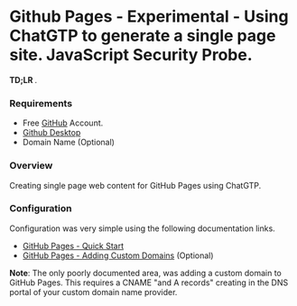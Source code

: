 # Github Pages - Experimental - Using ChatGTP to generate a single page site. JavaScript Security Probe.

**TD;LR** *.*

### Requirements
- Free [GitHub](https://github.com/join) Account.
- [Github Desktop](https://desktop.github.com/)
- Domain Name (Optional)

### Overview
Creating single page web content for GitHub Pages using ChatGTP.

### Configuration
Configuration was very simple using the following documentation links.
- [GitHub Pages - Quick Start](https://docs.github.com/en/pages/quickstart)
- [GitHub Pages - Adding Custom Domains](https://docs.github.com/en/pages/configuring-a-custom-domain-for-your-github-pages-site/about-custom-domains-and-github-pages) (Optional)

**Note**: The only poorly documented area, was adding a custom domain to GitHub Pages. This requires a CNAME "and A records" creating in the DNS portal of your custom domain name provider.
